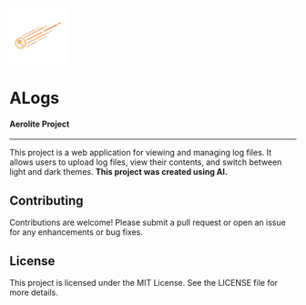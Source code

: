 <img src="public/images/logo.png" alt="ALogs Logo" width="100">

# ALogs

#### Aerolite Project

---

This project is a web application for viewing and managing log files. It allows users to upload log files, view their contents, and switch between light and dark themes. **This project was created using AI.**

## Contributing

Contributions are welcome! Please submit a pull request or open an issue for any enhancements or bug fixes.

## License

This project is licensed under the MIT License. See the LICENSE file for more details.
